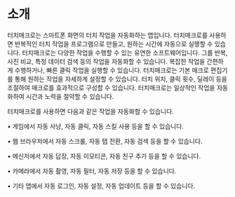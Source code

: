 # 소개
터치매크로는 스마트폰 화면의 터치 작업을 자동화하는 앱입니다. 터치매크로를 사용하면 반복적인 터치 작업을 프로그램으로 만들고, 원하는 시간에 자동으로 실행할 수 있습니다. 터치매크로는 다양한 작업을 수행할 수 있는 유연한 소프트웨어입니다. 그룹 반복, 사진 비교, 특정 데이터 검색 등의 작업을 자동화할 수 있습니다. 복잡한 작업을 간편하게 수행하거나, 빠른 클릭 작업을 실행할 수 있습니다. 터치매크로는 기본 매크로 편집기를 통해 원하는 작업을 자세하게 설정할 수 있습니다. 터치 위치, 클릭 횟수, 딜레이 등을 조절하여 매크로를 효과적으로 구성할 수 있습니다. 터치매크로는 일상적인 작업을 자동화하여 시간과 노력을 절약할 수 있습니다.

터치매크로를 사용하면 다음과 같은 작업을 자동화할 수 있습니다.

• 게임에서 자동 사냥, 자동 클릭, 자동 스킬 사용 등을 할 수 있습니다.

• 웹 브라우저에서 자동 스크롤, 자동 탭 전환, 자동 검색 등을 할 수 있습니다.

• 메신저에서 자동 답장, 자동 이모티콘, 자동 친구 추가 등을 할 수 있습니다.

• 카메라에서 자동 촬영, 자동 필터, 자동 저장 등을 할 수 있습니다.

• 기타 앱에서 자동 로그인, 자동 설정, 자동 업데이트 등을 할 수 있습니다.
